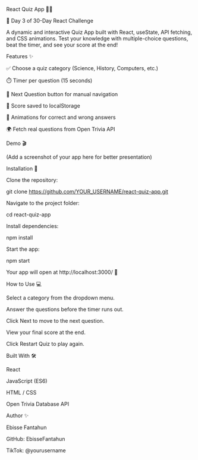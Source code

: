 React Quiz App 🧠💥

🎯 Day 3 of 30-Day React Challenge

A dynamic and interactive Quiz App built with React, useState, API fetching, and CSS animations.
Test your knowledge with multiple-choice questions, beat the timer, and see your score at the end!

Features ✨

✅ Choose a quiz category (Science, History, Computers, etc.)

⏱️ Timer per question (15 seconds)

💬 Next Question button for manual navigation

🥇 Score saved to localStorage

🎨 Animations for correct and wrong answers

🌍 Fetch real questions from Open Trivia API

Demo 🎬


(Add a screenshot of your app here for better presentation)

Installation 🚀

Clone the repository:

git clone https://github.com/YOUR_USERNAME/react-quiz-app.git


Navigate to the project folder:

cd react-quiz-app


Install dependencies:

npm install


Start the app:

npm start


Your app will open at http://localhost:3000/ 🎉

How to Use 💻

Select a category from the dropdown menu.

Answer the questions before the timer runs out.

Click Next to move to the next question.

View your final score at the end.

Click Restart Quiz to play again.

Built With 🛠️

React

JavaScript (ES6)

HTML / CSS

Open Trivia Database API

Author ✨

Ebisse Fantahun

GitHub: EbisseFantahun

TikTok: @yourusername
